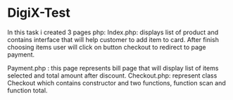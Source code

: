 # DigiX-Test

In this task i created 3 pages php:
Index.php: displays list of product and contains interface that will help customer to add item to card.
           After finish choosing items user will click on button checkout to redirect to page payment.

Payment.php : this page represents bill page that will display list of items selected and total amount after discount.
Checkout.php: represent class Checkout which contains constructor and two functions, function scan and function total.

